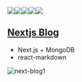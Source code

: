 <img src="https://img.shields.io/badge/next.js-000000?style=for-the-badge&logo=next.js&logoColor=white"><img src="https://img.shields.io/badge/react-61DAFB?style=for-the-badge&logo=react&logoColor=black"><img src="https://img.shields.io/badge/javascript-F7DF1E?style=for-the-badge&logo=javascript&logoColor=black"><img src="https://img.shields.io/badge/css modules-CC6699?style=for-the-badge&logo=css modules&logoColor=black"><img src="https://img.shields.io/badge/MongoDB-47A248?style=for-the-badge&logo=MongoDB&logoColor=white">

## [Nextjs Blog](https://nextjs-juhee-blog.vercel.app/)

- Next.js + MongoDB
- react-markdown

![next-blog1](https://user-images.githubusercontent.com/74355328/187615317-d52100b2-99e0-42f1-987e-109719eff256.gif)
